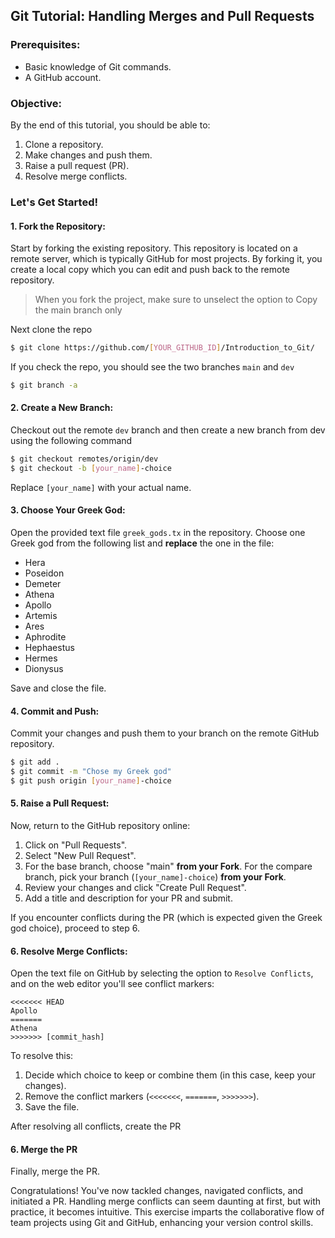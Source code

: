 ## Git Tutorial: Handling Merges and Pull Requests

### Prerequisites:

- Basic knowledge of Git commands.
- A GitHub account.

### Objective:

By the end of this tutorial, you should be able to:

1. Clone a repository.
2. Make changes and push them.
3. Raise a pull request (PR).
4. Resolve merge conflicts.

### Let's Get Started!

#### 1. Fork the Repository:

Start by forking the existing repository. This repository is located on a remote server, which is typically GitHub for most projects. By forking it, you create a local copy which you can edit and push back to the remote repository.

> When you fork the project, make sure to unselect the option to Copy the main branch only

Next clone the repo

```bash
$ git clone https://github.com/[YOUR_GITHUB_ID]/Introduction_to_Git/
```

If you check the repo, you should see the two branches `main` and `dev`

```bash
$ git branch -a
```

#### 2. Create a New Branch:

Checkout out the remote `dev` branch and then create a new branch from dev using the following command

```bash
$ git checkout remotes/origin/dev
$ git checkout -b [your_name]-choice
```

Replace `[your_name]` with your actual name.

#### 3. Choose Your Greek God:

Open the provided text file `greek_gods.tx` in the repository. Choose one Greek god from the following list and __replace__ the one in the file:

- Hera
- Poseidon
- Demeter
- Athena
- Apollo
- Artemis
- Ares
- Aphrodite
- Hephaestus
- Hermes
- Dionysus

Save and close the file.

#### 4. Commit and Push:

Commit your changes and push them to your branch on the remote GitHub repository.

```bash
$ git add .
$ git commit -m "Chose my Greek god"
$ git push origin [your_name]-choice
```

#### 5. Raise a Pull Request:

Now, return to the GitHub repository online:

1. Click on "Pull Requests".
2. Select "New Pull Request".
3. For the base branch, choose "main" **from your Fork**. For the compare branch, pick your branch (`[your_name]-choice`) **from your Fork**.
4. Review your changes and click "Create Pull Request".
5. Add a title and description for your PR and submit.

If you encounter conflicts during the PR (which is expected given the Greek god choice), proceed to step 6.

#### 6. Resolve Merge Conflicts:

Open the text file on GitHub by selecting the option to `Resolve Conflicts`, and on the web editor you'll see conflict markers:

```
<<<<<<< HEAD
Apollo
=======
Athena
>>>>>>> [commit_hash]
```

To resolve this:

1. Decide which choice to keep or combine them (in this case, keep your changes).
2. Remove the conflict markers (`<<<<<<<`, `=======`, `>>>>>>>`).
3. Save the file.

After resolving all conflicts, create the PR

#### 6. Merge the PR

Finally, merge the PR.

Congratulations! You've now tackled changes, navigated conflicts, and initiated a PR. Handling merge conflicts can seem daunting at first, but with practice, it becomes intuitive. This exercise imparts the collaborative flow of team projects using Git and
GitHub, enhancing your version control skills.
